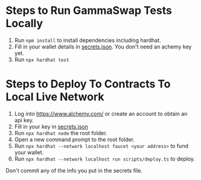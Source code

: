 # Steps to Run GammaSwap Tests Locally

1. Run ```npm install``` to install dependencies including hardhat.
2. Fill in your wallet details in [secrets.json](./secrets.json). You don't need an achemy key yet.
3. Run ```npx hardhat test```

# Steps to Deploy To Contracts To Local Live Network

1. Log into https://www.alchemy.com/ or create an account to obtain an api key.
2. Fill in your key in [secrets.json](./secrets.json)
3. Run ```npx hardhat node``` the root folder.
4. Open a new command prompt to the root folder.
5. Run ```npx hardhat --network localhost faucet <your address>``` to fund your wallet.
6. Run ```npx hardhat --network localhost run scripts/deploy.ts``` to deploy.

Don't commit any of the info you put in the secrets file.